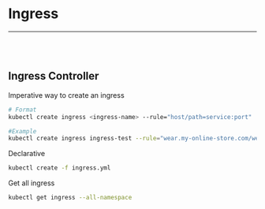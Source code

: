 # Ingress
<hr/><br/><br/>

## Ingress Controller

Imperative way to create an ingress
```bash
# Format
kubectl create ingress <ingress-name> --rule="host/path=service:port"

#Example
kubectl create ingress ingress-test --rule="wear.my-online-store.com/wear*=wear-service:80"
```	

Declarative
```bash
kubectl create -f ingress.yml
```

Get all ingress
```bash
kubectl get ingress --all-namespace
```	
